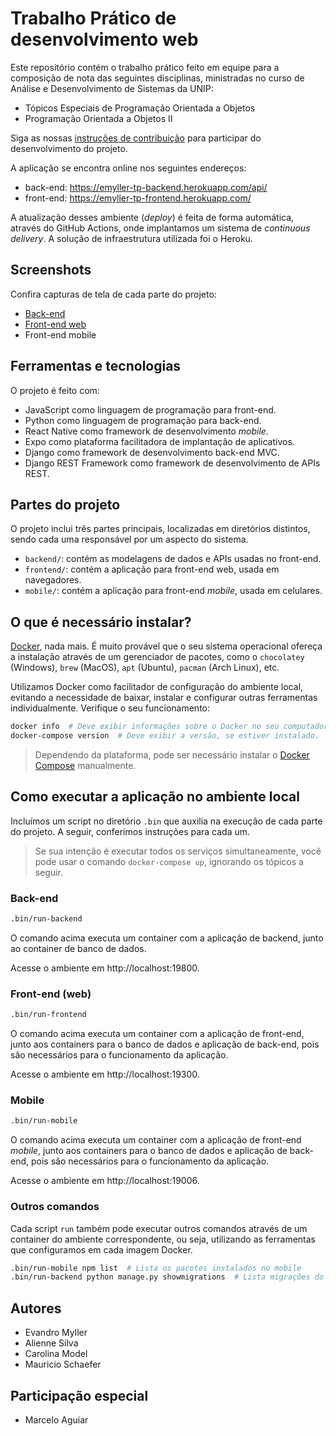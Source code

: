# Trabalho Prático de desenvolvimento web

Este repositório contém o trabalho prático feito em equipe para a composição de
nota das seguintes disciplinas, ministradas no curso de Análise e
Desenvolvimento de Sistemas da UNIP:

- Tópicos Especiais de Programação Orientada a Objetos
- Programação Orientada a Objetos II

Siga as nossas [instruções de contribuição](./CONTRIBUTING.md) para participar
do desenvolvimento do projeto.

A aplicação se encontra online nos seguintes endereços:

- back-end: https://emyller-tp-backend.herokuapp.com/api/
- front-end: https://emyller-tp-frontend.herokuapp.com/

A atualização desses ambiente (_deploy_) é feita de forma automática, através do
GitHub Actions, onde implantamos um sistema de _continuous delivery_. A solução
de infraestrutura utilizada foi o Heroku.


## Screenshots

Confira capturas de tela de cada parte do projeto:

- [Back-end](./backend/screenshots/_galeria.md)
- [Front-end web](./frontend/screenshots/_galeria.md)
- Front-end mobile


## Ferramentas e tecnologias

O projeto é feito com:

- JavaScript como linguagem de programação para front-end.
- Python como linguagem de programação para back-end.
- React Native como framework de desenvolvimento _mobile_.
- Expo como plataforma facilitadora de implantação de aplicativos.
- Django como framework de desenvolvimento back-end MVC.
- Django REST Framework como framework de desenvolvimento de APIs REST.


## Partes do projeto

O projeto inclui três partes principais, localizadas em diretórios distintos,
sendo cada uma responsável por um aspecto do sistema.

- `backend/`: contém as modelagens de dados e APIs usadas no front-end.
- `frontend/`: contém a aplicação para front-end web, usada em navegadores.
- `mobile/`: contém a aplicação para front-end _mobile_, usada em celulares.


## O que é necessário instalar?

[Docker][], nada mais. É muito provável que o seu sistema operacional ofereça a
instalação através de um gerenciador de pacotes, como o `chocolatey` (Windows),
`brew` (MacOS), `apt` (Ubuntu), `pacman` (Arch Linux), etc.

Utilizamos Docker como facilitador de configuração do ambiente local, evitando
a necessidade de baixar, instalar e configurar outras ferramentas
individualmente. Verifique o seu funcionamento:

```sh
docker info  # Deve exibir informações sobre o Docker no seu computador.
docker-compose version  # Deve exibir a versão, se estiver instalado.
```

> Dependendo da plataforma, pode ser necessário instalar o [Docker Compose][]
manualmente.

[Docker]: https://docs.docker.com/get-docker/
[Docker Compose]: https://docs.docker.com/compose/install/


## Como executar a aplicação no ambiente local

Incluímos um script no diretório `.bin` que auxilia na execução de cada parte do
projeto. A seguir, conferimos instruções para cada um.

> Se sua intenção é executar todos os serviços simultaneamente, você pode usar o
> comando `docker-compose up`, ignorando os tópicos a seguir.

### Back-end

```sh
.bin/run-backend
```

O comando acima executa um container com a aplicação de backend, junto ao
container de banco de dados.

Acesse o ambiente em http://localhost:19800.

### Front-end (web)

```sh
.bin/run-frontend
```

O comando acima executa um container com a aplicação de front-end, junto aos
containers para o banco de dados e aplicação de back-end, pois são necessários
para o funcionamento da aplicação.

Acesse o ambiente em http://localhost:19300.


### Mobile

```sh
.bin/run-mobile
```

O comando acima executa um container com a aplicação de front-end _mobile_,
junto aos containers para o banco de dados e aplicação de back-end, pois são
necessários para o funcionamento da aplicação.

Acesse o ambiente em http://localhost:19006.

### Outros comandos

Cada script `run` também pode executar outros comandos através de um container
do ambiente correspondente, ou seja, utilizando as ferramentas que configuramos
em cada imagem Docker.

```sh
.bin/run-mobile npm list  # Lista os pacotes instalados no mobile
.bin/run-backend python manage.py showmigrations  # Lista migrações do backend
```


## Autores

- Evandro Myller
- Alienne Silva
- Carolina Model
- Mauricio Schaefer

## Participação especial

- Marcelo Aguiar
